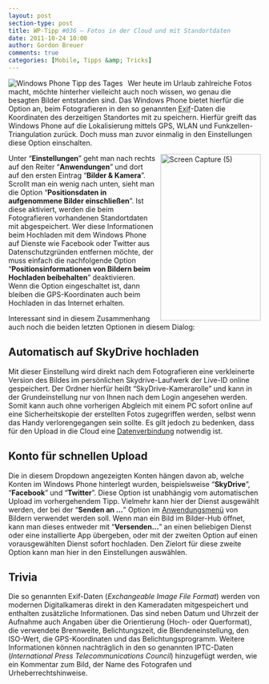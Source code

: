 ```yaml
---
layout: post
section-type: post
title: WP-Tipp #036 – Fotos in der Cloud und mit Standortdaten
date: 2011-10-24 10:00
author: Gordon Breuer
comments: true
categories: [Mobile, Tipps &amp; Tricks]
---
```

<p><img style="margin: 0px 10px 0px 0px; display: inline; float: left" title="" alt="Windows Phone Tipp des Tages" align="left" src="http://anheledirwp.blob.core.windows.net/wordpress/2011/10/multimedia.png" /></p>  <p>Wer heute im Urlaub zahlreiche Fotos macht, möchte hinterher vielleicht auch noch wissen, wo genau die besagten Bilder entstanden sind. Das Windows Phone bietet hierfür die Option an, beim Fotografieren in den so genannten <abbr lang="en" title="Exchangeable Image File Format">Exif</abbr>-Daten die Koordinaten des derzeitigen Standortes mit zu speichern. Hierfür greift das Windows Phone auf die Lokalisierung mittels GPS, WLAN und Funkzellen-Triangulation zurück. Doch muss man zuvor einmalig in den Einstellungen diese Option einschalten.</p>  <p><a href="http://static.gordon-breuer.de/img/WP-Tipp-036--Fotos_947D/Screen-Capture-5.jpg"><img style="background-image: none; border-bottom: 0px; border-left: 0px; margin: 0px 0px 0px 10px; padding-left: 0px; padding-right: 0px; display: inline; float: right; border-top: 0px; border-right: 0px; padding-top: 0px" title="Screen Capture (5)" border="0" alt="Screen Capture (5)" align="right" src="http://anheledirwp.blob.core.windows.net/wordpress/2011/10/Screen-Capture-5_thumb.jpg" width="200" height="333" /></a></p>  <p>Unter “<strong>Einstellungen</strong>” geht man nach rechts auf den Reiter “<strong>Anwendungen</strong>” und dort auf den ersten Eintrag “<strong>Bilder &amp; Kamera</strong>”. Scrollt man ein wenig nach unten, sieht man die Option “<strong>Positionsdaten in aufgenommene Bilder einschließen</strong>”. Ist diese aktiviert, werden die beim Fotografieren vorhandenen Standortdaten mit abgespeichert. Wer diese Informationen beim Hochladen mit dem Windows Phone auf Dienste wie Facebook oder Twitter aus Datenschutzgründen entfernen möchte, der muss einfach die nachfolgende Option “<strong>Positionsinformationen von Bildern beim Hochladen beibehalten</strong>” deaktivieren. Wenn die Option eingeschaltet ist, dann bleiben die GPS-Koordinaten auch beim Hochladen in das Internet erhalten.</p>  <p>Interessant sind in diesem Zusammenhang auch noch die beiden letzten Optionen in diesem Dialog:</p>  <h2>Automatisch auf SkyDrive hochladen</h2>  <p>Mit dieser Einstellung wird direkt nach dem Fotografieren eine verkleinerte Version des Bildes im persönlichen Skydrive-Laufwerk der Live-ID online gespeichert. Der Ordner hierfür heißt “SkyDrive-Kamerarolle” und kann in der Grundeinstellung nur von Ihnen nach dem Login angesehen werden. Somit kann auch ohne vorherigen Abgleich mit einem PC sofort online auf eine Sicherheitskopie der erstellten Fotos zugegriffen werden, selbst wenn das Handy verlorengegangen sein sollte. Es gilt jedoch zu bedenken, dass für den Upload in die Cloud eine <a href="/post/2011/10/07/WP-Tipp-025-&ndash;-Datenverbindungen.aspx">Datenverbindung</a> notwendig ist.</p>  <h2>Konto für schnellen Upload</h2>  <p>Die in diesem Dropdown angezeigten Konten hängen davon ab, welche Konten im Windows Phone hinterlegt wurden, beispielsweise “<strong>SkyDrive</strong>”, “<strong>Facebook</strong>” und “<strong>Twitter</strong>”. Diese Option ist unabhängig vom automatischen Upload im vorhergehendem Tipp. Vielmehr kann hier der Dienst ausgewählt werden, der bei der “<strong>Senden an …</strong>” Option im <a href="/post/2011/09/05/WP7-Tipp-002-%E2%80%93-Das-Anwendungs-und-Kontextmenu.aspx">Anwendungsmenü</a> von Bildern verwendet werden soll. Wenn man ein Bild im Bilder-Hub öffnet, kann man dieses entweder mit “<strong>Versenden…</strong>” an einen beliebigen Dienst oder eine installierte App übergeben, oder mit der zweiten Option auf einen vorausgewählten Dienst sofort hochladen. Den Zielort für diese zweite Option kann man hier in den Einstellungen auswählen.</p>  <h2>Trivia</h2>  <p>Die so genannten Exif-Daten (<em>Exchangeable Image File Format</em>) werden von modernen Digitalkameras direkt in den Kameradaten mitgespeichert und enthalten zusätzliche Informationen. Das sind neben Datum und Uhrzeit der Aufnahme auch Angaben über die Orientierung (Hoch- oder Querformat), die verwendete Brennweite, Belichtungszeit, die Blendeneinstellung, den ISO-Wert, die GPS-Koordinaten und das Belichtungsprogramm. Weitere Informationen können nachträglich in den so genannten IPTC-Daten (<em>International Press Telecommunications Council</em>) hinzugefügt werden, wie ein Kommentar zum Bild, der Name des Fotografen und Urheberrechtshinweise.</p>
